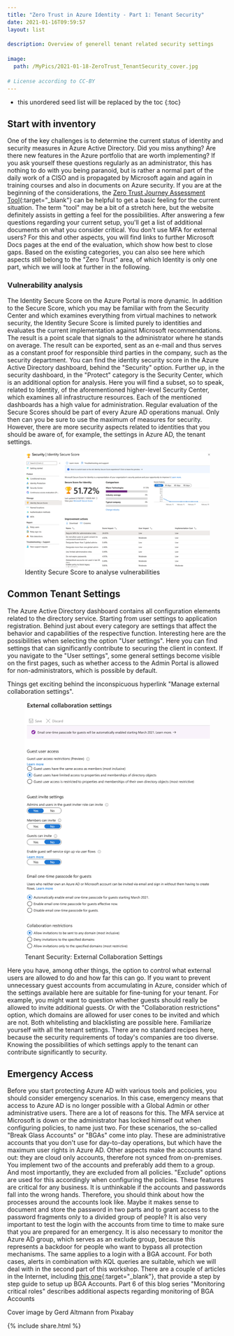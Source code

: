 ```yaml
---
title: "Zero Trust in Azure Identity - Part 1: Tenant Security"
date: 2021-01-16T09:59:57
layout: list

description: Overview of generell tenant related security settings

image:
  path: /MyPics/2021-01-18-ZeroTrust_TenantSecurity_cover.jpg

# License according to CC-BY
---
```


* this unordered seed list will be replaced by the toc
{:toc}

## Start with inventory

One of the key challenges is to determine the current status of identity and security measures in Azure Active Directory. Did you miss anything? Are there new features in the Azure portfolio that are worth implementing? If you ask yourself these questions regularly as an administrator, this has nothing to do with you being paranoid, but is rather a normal part of the daily work of a CISO and is propagated by Microsoft again and again in training courses and also in documents on Azure security.
If you are at the beginning of the considerations, the [Zero Trust Journey Assessment Tool](https://www.microsoft.com/security/blog/2020/04/02/announcing-microsoft-zero-trust-assessment-tool/){:target="_blank"} can be helpful to get a basic feeling for the current situation.
The term "tool" may be a bit of a stretch here, but the website definitely assists in getting a feel for the possibilities. After answering a few questions regarding your current setup, you'll get a list of additional documents on what you consider critical. You don't use MFA for external users? For this and other aspects, you will find links to further Microsoft Docs pages at the end of the evaluation, which show how best to close gaps.
Based on the existing categories, you can also see here which aspects still belong to the "Zero Trust" area, of which Identity is only one part, which we will look at further in the following.

### Vulnerability analysis

The Identity Secure Score on the Azure Portal is more dynamic. In addition to the Secure Score, which you may be familiar with from the Security Center and which examines everything from virtual machines to network security, the Identity Secure Score is limited purely to identities and evaluates the current implementation against Microsoft recommendations. The result is a point scale that signals to the administrator where he stands on average. The result can be exported, sent as an e-mail and thus serves as a constant proof for responsible third parties in the company, such as the security department. You can find the identity security score in the Azure Active Directory dashboard, behind the "Security" option.
Further up, in the security dashboard, in the "Protect" category is the Security Center, which is an additional option for analysis. Here you will find a subset, so to speak, related to Identity, of the aforementioned higher-level Security Center, which examines all infrastructure resources.
Each of the mentioned dashboards has a high value for administration. Regular evaluation of the Secure Scores should be part of every Azure AD operations manual. Only then can you be sure to use the maximum of measures for security. However, there are more security aspects related to identities that you should be aware of, for example, the settings in Azure AD, the tenant settings.

<figure class="medium">
  <a href="/MyPics/2021-01-14-ZeroTrust_Tenant_Security_II.png"><img src="/MyPics/2021-01-14-ZeroTrust_Tenant_Security_II.png"></a>
  <figcaption>Identity Secure Score to analyse vulnerabilities</figcaption>
</figure>

## Common Tenant Settings

The Azure Active Directory dashboard contains all configuration elements related to the directory service. Starting from user settings to application registration. Behind just about every category are settings that affect the behavior and capabilities of the respective function. Interesting here are the possibilities when selecting the option "User settings". Here you can find settings that can significantly contribute to securing the client in context. If you navigate to the "User settings", some general settings become visible on the first pages, such as whether access to the Admin Portal is allowed for non-administrators, which is possible by default.

Things get exciting behind the inconspicuous hyperlink "Manage external collaboration settings".
<figure class="medium">
  <a href="/MyPics/2021-01-14-ZeroTrust_Tenant_Security_I.png"><img src="/MyPics/2021-01-14-ZeroTrust_Tenant_Security_I.png"></a>
  <figcaption>Tenant Security: External Collaboration Settings</figcaption>
</figure>
Here you have, among other things, the option to control what external users are allowed to do and how far this can go. If you want to prevent unnecessary guest accounts from accumulating in Azure, consider which of the settings available here are suitable for fine-tuning for your tenant. For example, you might want to question whether guests should really be allowed to invite additional guests. Or with the "Collaboration restrictions" option, which domains are allowed for user cones to be invited and which are not. Both whitelisting and blacklisting are possible here.
Familiarize yourself with all the tenant settings. There are no standard recipes here, because the security requirements of today's companies are too diverse. Knowing the possibilities of which settings apply to the tenant can contribute significantly to security.

## Emergency Access

Before you start protecting Azure AD with various tools and policies, you should consider emergency scenarios. In this case, emergency means that access to Azure AD is no longer possible with a Global Admin or other administrative users. There are a lot of reasons for this. The MFA service at Microsoft is down or the administrator has locked himself out when configuring policies, to name just two. For these scenarios, the so-called "Break Glass Accounts" or "BGAs" come into play. These are administrative accounts that you don't use for day-to-day operations, but which have the maximum user rights in Azure AD. Other aspects make the accounts stand out: they are cloud only accounts, therefore not synced from on-premises. You implement two of the accounts and preferably add them to a group. And most importantly, they are excluded from all policies. "Exclude" options are used for this accordingly when configuring the policies. These features are critical for any business. It is unthinkable if the accounts and passwords fall into the wrong hands. Therefore, you should think about how the processes around the accounts look like. Maybe it makes sense to document and store the password in two parts and to grant access to the password fragments only to a divided group of people? It is also very important to test the login with the accounts from time to time to make sure that you are prepared for an emergency. It is also necessary to monitor the Azure AD group, which serves as an exclude group, because this represents a backdoor for people who want to bypass all protection mechanisms. The same applies to a login with a BGA account. For both cases, alerts in combination with KQL queries are suitable, which we will deal with in the second part of this workshop. There are a couple of articles in the Internet, including [this one](https://docs.microsoft.com/de-de/azure/active-directory/users-groups-roles/directory-emergency-access){:target="_blank"}, that provide a step by step guide to setup up BGA Accounts.
Part 6 of this blog series "Monitoring critical roles" describes additional aspects regarding monitoring of BGA Accounts

Cover image by Gerd Altmann from Pixabay

{% include  share.html %}

